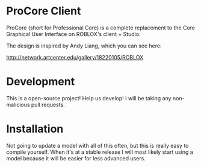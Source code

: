 # ProCore Client
ProCore (short for Professional Core) is a complete replacement to the Core Graphical User Interface on ROBLOX's client + Studio.


The design is inspired by Andy Liang, which you can see here:

http://network.artcenter.edu/gallery/18220105/ROBLOX

# Development
This is a open-source project! Help us develop!
I will be taking any non-malicious pull requests.

# Installation
Not going to update a model with all of this often, but this is really easy to compile yourself.
When it's at a stable release I will most likely start using a model because it will be easier for less advanced users.
